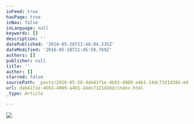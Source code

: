 ```yaml
---
inFeed: true
hasPage: true
inNav: false
inLanguage: null
keywords: []
description: ''
datePublished: '2016-05-28T21:46:04.235Z'
dateModified: '2016-05-28T21:45:58.769Z'
authors: []
publisher: null
title: ''
author: []
starred: false
sourcePath: _posts/2016-05-28-dab41f1e-4b93-4009-a4b1-24dc7321d38d.md
url: dab41f1e-4b93-4009-a4b1-24dc7321d38d/index.html
_type: Article

---
```

![](https://the-grid-user-content.s3-us-west-2.amazonaws.com/074e9b2e-f30a-4b85-b9bc-8d46e6f603be.jpg)
